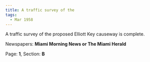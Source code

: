 ```yaml
---  
title: A traffic survey of the  
tags:  
  - Mar 1958  
---  
```

  
A traffic survey of the proposed Elliott Key causeway is complete.  
  
Newspapers: **Miami Morning News or The Miami Herald**  
  
Page: **1**, Section: **B** 
